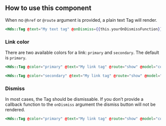 ## How to use this component

When no `@href` or `@route` argument is provided, a plain text Tag will render.

```handlebars
<Hds::Tag @text="My text tag" @onDismiss={{this.yourOnDismissFunction}} />
```

### Link color

There are two available colors for a link: `primary` and `secondary`. The default is `primary`.

```handlebars
<Hds::Tag @color="primary" @text="My link tag" @route="show" @model="components/tag" @onDismiss={{this.yourOnDismissFunction}} />
```

```handlebars
<Hds::Tag @color="secondary" @text="My link tag" @route="show" @model="components/tag" @onDismiss={{this.yourOnDismissFunction}} />
```

### Dismiss

In most cases, the Tag should be dismissable. If you don’t provide a callback function to the `onDismiss` argument the dismiss button will not be rendered.

```handlebars
<Hds::Tag @color="primary" @text="My link tag" @route="show" @model="components/tag" />
```